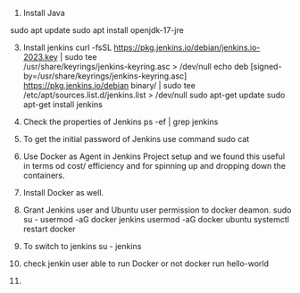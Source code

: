 1. Install Java

sudo apt update
sudo apt install openjdk-17-jre

3. Install jenkins 
curl -fsSL https://pkg.jenkins.io/debian/jenkins.io-2023.key | sudo tee \
  /usr/share/keyrings/jenkins-keyring.asc > /dev/null
echo deb [signed-by=/usr/share/keyrings/jenkins-keyring.asc] \
  https://pkg.jenkins.io/debian binary/ | sudo tee \
  /etc/apt/sources.list.d/jenkins.list > /dev/null
sudo apt-get update
sudo apt-get install jenkins

4. Check the properties of Jenkins 
  ps -ef | grep jenkins 

5. To get the initial password of Jenkins use command 
  sudo cat <path from jenkins>

6. Use Docker as Agent in Jenkins Project setup and we found this useful in terms od cost/ efficiency and for spinning up and dropping down the containers.
7. Install Docker as well. 
8. Grant Jenkins user and Ubuntu user permission to docker deamon.
  sudo su - 
  usermod -aG docker jenkins
  usermod -aG docker ubuntu
  systemctl restart docker

9. To switch to jenkins 
  su - jenkins 

10. check jenkin user able to run Docker or not 
   docker run hello-world 

11. 
